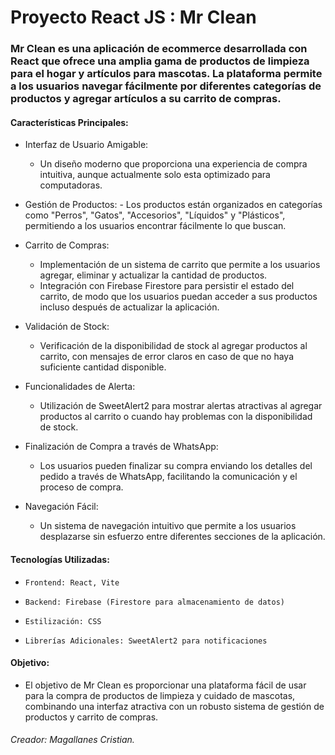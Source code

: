# Proyecto React JS : Mr Clean

### Mr Clean es una aplicación de ecommerce desarrollada con React que ofrece una amplia gama de productos de limpieza para el hogar y artículos para mascotas. La plataforma permite a los usuarios navegar fácilmente por diferentes categorías de productos y agregar artículos a su carrito de compras.


#### Características Principales:

  -    Interfaz de Usuario Amigable:
       -  Un diseño moderno que proporciona una experiencia de compra intuitiva, aunque actualmente solo esta optimizado para computadoras.

  -  Gestión de Productos:
    - Los productos están organizados en categorías como "Perros", "Gatos", "Accesorios",      "Líquidos" y "Plásticos", permitiendo a los usuarios encontrar fácilmente lo que buscan.

  -   Carrito de Compras:
       -   Implementación de un sistema de carrito que permite a los usuarios agregar, eliminar y actualizar la cantidad de productos.
       -   Integración con Firebase Firestore para persistir el estado del carrito, de modo que los usuarios puedan acceder a sus productos incluso después de actualizar la aplicación.

  -   Validación de Stock:
       -  Verificación de la disponibilidad de stock al agregar productos al carrito, con mensajes de error claros en caso de que no haya suficiente cantidad disponible.

-    Funcionalidades de Alerta:
       -  Utilización de SweetAlert2 para mostrar alertas atractivas al agregar productos al carrito o cuando hay problemas con la disponibilidad de stock.
-    Finalización de Compra a través de WhatsApp:
      -   Los usuarios pueden finalizar su compra enviando los detalles del pedido a través de WhatsApp, facilitando la comunicación y el proceso de compra.

-    Navegación Fácil:
       - Un sistema de navegación intuitivo que permite a los usuarios desplazarse sin esfuerzo entre diferentes secciones de la aplicación.
	   


#### Tecnologías Utilizadas:


-     Frontend: React, Vite
-     Backend: Firebase (Firestore para almacenamiento de datos)
-     Estilización: CSS 
-     Librerías Adicionales: SweetAlert2 para notificaciones

#### Objetivo:
- El objetivo de Mr Clean es proporcionar una plataforma fácil de usar para la compra de productos de limpieza y cuidado de mascotas, combinando una interfaz atractiva con un robusto sistema de gestión de productos y carrito de compras.


###### Creador: Magallanes Cristian. 